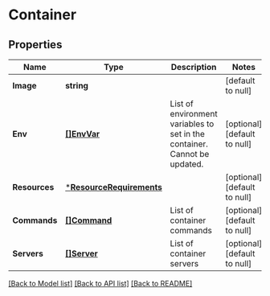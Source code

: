 # Container

## Properties
Name | Type | Description | Notes
------------ | ------------- | ------------- | -------------
**Image** | **string** |  | [default to null]
**Env** | [**[]EnvVar**](EnvVar.md) | List of environment variables to set in the container. Cannot be updated. | [optional] [default to null]
**Resources** | [***ResourceRequirements**](ResourceRequirements.md) |  | [optional] [default to null]
**Commands** | [**[]Command**](Command.md) | List of container commands | [optional] [default to null]
**Servers** | [**[]Server**](Server.md) | List of container servers | [optional] [default to null]

[[Back to Model list]](../README.md#documentation-for-models) [[Back to API list]](../README.md#documentation-for-api-endpoints) [[Back to README]](../README.md)


